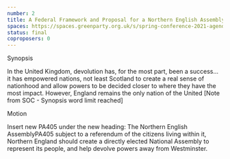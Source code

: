 ```yaml
---
number: 2
title: A Federal Framework and Proposal for a Northern English Assembly
spaces: https://spaces.greenparty.org.uk/s/spring-conference-2021-agenda-forum2/?contentId=78642
status: final
coproposers: 0
---
```

Synopsis


In the United Kingdom, devolution has, for the most part, been a success... it has empowered nations, not least Scotland to create a real sense of nationhood and allow powers to be decided closer to where they have the most impact. However, England remains the only nation of the United [Note from SOC - Synopsis word limit reached]


Motion


Insert new PA405 under the new heading: The Northern English AssemblyPA405 subject to a referendum of the citizens living within it, Northern England should create a directly elected National Assembly to represent its people, and help devolve powers away from Westminster.
